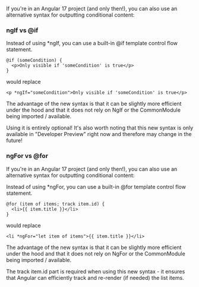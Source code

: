 If you're in an Angular 17 project (and only then!), you can also use an alternative syntax for outputting conditional content:

### ngIf vs @if
Instead of using *ngIf, you can use a built-in @if template control flow statement.
```
@if (someCondition) {
  <p>Only visible if 'someCondition' is true</p>
}
```
would replace
```
<p *ngIf="someCondition">Only visible if 'someCondition' is true</p>
```
The advantage of the new syntax is that it can be slightly more efficient under the hood and that it does not rely on NgIf or the CommonModule being imported / available.

Using it is entirely optional! It's also worth noting that this new syntax is only available in "Developer Preview" right now and therefore may change in the future!

### ngFor vs @for
If you're in an Angular 17 project (and only then!), you can also use an alternative syntax for outputting conditional content:

Instead of using *ngFor, you can use a built-in @for template control flow statement.
```
@for (item of items; track item.id) {
  <li>{{ item.title }}</li>
}
```
would replace

```
<li *ngFor="let item of items">{{ item.title }}</li>
```

The advantage of the new syntax is that it can be slightly more efficient under the hood and that it does not rely on NgFor or the CommonModule being imported / available.

The track item.id part is required when using this new syntax - it ensures that Angular can efficiently track and re-render (if needed) the list items.
